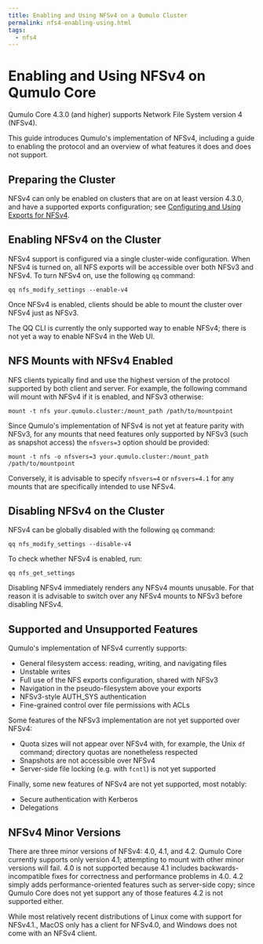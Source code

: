 ```yaml
---
title: Enabling and Using NFSv4 on a Qumulo Cluster
permalink: nfs4-enabling-using.html
tags:
  - nfs4
---
```


# Enabling and Using NFSv4 on Qumulo Core
Qumulo Core 4.3.0 (and higher) supports Network File System version 4 (NFSv4). 

This guide introduces Qumulo's implementation of NFSv4, including a guide to enabling the protocol and an overview of what features it does and does not support.

## Preparing the Cluster

NFSv4 can only be enabled on clusters that are on at least version 4.3.0, and have a supported exports configuration; see [Configuring and Using Exports for NFSv4](administrator-guide/nfs4-exports.md).

## Enabling NFSv4 on the Cluster

NFSv4 support is configured via a single cluster-wide configuration. When NFSv4 is turned on, all NFS exports will be accessible over both NFSv3 and NFSv4. To turn NFSv4 on, use the following `qq` command:
```
qq nfs_modify_settings --enable-v4
```
Once NFSv4 is enabled, clients should be able to mount the cluster over NFSv4 just as NFSv3.

The QQ CLI is currently the only supported way to enable NFSv4; there is not yet a way to enable NFSv4 in the Web UI.

## NFS Mounts with NFSv4 Enabled

NFS clients typically find and use the highest version of the protocol supported by both client and server. For example, the following command will mount with NFSv4 if it is enabled, and NFSv3 otherwise:
```
mount -t nfs your.qumulo.cluster:/mount_path /path/to/mountpoint
```
Since Qumulo's implementation of NFSv4 is not yet at feature parity with NFSv3, for any mounts that need features only supported by NFSv3 (such as snapshot access) the `nfsvers=3` option should be provided:
```
mount -t nfs -o nfsvers=3 your.qumulo.cluster:/mount_path /path/to/mountpoint
```
Conversely, it is advisable to specify `nfsvers=4` or `nfsvers=4.1` for any mounts that are specifically intended to use NFSv4.

## Disabling NFSv4 on the Cluster

NFSv4 can be globally disabled with the following `qq` command:
```
qq nfs_modify_settings --disable-v4
```
To check whether NFSv4 is enabled, run:
```
qq nfs_get_settings
```
Disabling NFSv4 immediately renders any NFSv4 mounts unusable. For that reason it is advisable to switch over any NFSv4 mounts to NFSv3 before disabling NFSv4.

## Supported and Unsupported Features

Qumulo's implementation of NFSv4 currently supports:
- General filesystem access: reading, writing, and navigating files
- Unstable writes
- Full use of the NFS exports configuration, shared with NFSv3
- Navigation in the pseudo-filesystem above your exports
- NFSv3-style AUTH\_SYS authentication
- Fine-grained control over file permissions with ACLs

Some features of the NFSv3 implementation are not yet supported over NFSv4:
- Quota sizes will not appear over NFSv4 with, for example, the Unix `df` command; directory quotas are nonetheless respected
- Snapshots are not accessible over NFSv4
- Server-side file locking (e.g. with `fcntl`) is not yet supported

Finally, some new features of NFSv4 are not yet supported, most notably:
- Secure authentication with Kerberos
- Delegations

## NFSv4 Minor Versions

There are three minor versions of NFSv4: 4.0, 4.1, and 4.2. Qumulo Core currently supports only version 4.1; attempting to mount with other minor versions will fail. 4.0 is not supported because 4.1 includes backwards-incompatible fixes for correctness and performance problems in 4.0. 4.2 simply adds performance-oriented features such as server-side copy; since Qumulo Core does not yet support any of those features 4.2 is not supported either.

While most relatively recent distributions of Linux come with support for NFSv4.1., MacOS only has a client for NFSv4.0, and Windows does not come with an NFSv4 client.
